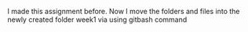 I made this assignment before. Now I move the folders and files into the newly created folder week1 via using gitbash command
